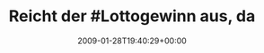 ---
retweeted: false
source: <a href="http://twitter.com" rel="nofollow">Twitter Web Client</a>
entities:
  hashtags:
  - text: Lottogewinn
    indices:
    - '11'
    - '23'
  - text: Identi
    indices:
    - '35'
    - '42'
  symbols: []
  user_mentions: []
  urls: []
display_text_range:
- '0'
- '74'
favorite_count: '0'
id_str: '1156227302'
truncated: false
retweet_count: '0'
id: '1156227302'
created_at: Wed Jan 28 19:40:29 +0000 2009
favorited: false
full_text: 'Reicht der #Lottogewinn aus, damit #Identi.ca endlich Twitter kaufen kann?'
lang: de
tags:
- Lottogewinn
- Identi
- pesos:twitter
date: '2009-01-28T19:40:29+00:00'
src: https://twitter.com/bascht/status/1156227302
original_url: https://twitter.com/bascht/status/1156227302
type: twitter_tweet
text: 'Reicht der #Lottogewinn aus, damit #Identi.ca endlich Twitter kaufen kann?'
title: 'Reicht der #Lottogewinn aus, da'

---